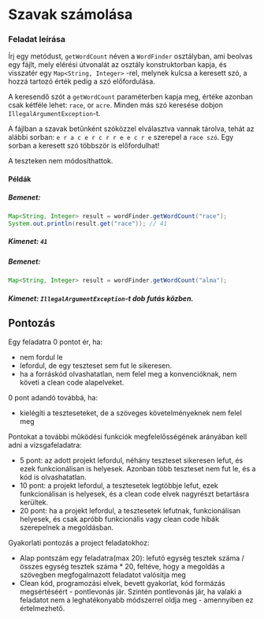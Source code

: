 # Szavak számolása

### Feladat leírása

Írj egy metódust, `getWordCount` néven a `WordFinder` osztályban,
ami beolvas egy fájlt, mely elérési útvonalát az osztály konstruktorban kapja, és visszatér egy `Map<String, Integer>` -rel,
melynek kulcsa a keresett szó, a hozzá tartozó érték pedig a szó előfordulása. 

A keresendő szót a `getWordCount` paraméterben kapja meg, értéke azonban csak kétféle lehet:
`race`, or `acre`. Minden más szó keresése dobjon `IllegalArgumentException`-t.

A fájlban a szavak betűnként szóközzel elválasztva vannak tárolva, tehát az alábbi sorban: ```e r a c e r c r r e e c r e``` szerepel a `race szó`.
Egy sorban a keresett szó többször is előfordulhat!

A teszteken nem módosíthattok.

#### Példák

##### Bemenet:
```java
Map<String, Integer> result = wordFinder.getWordCount("race");
System.out.println(result.get("race")); // 41
```
##### Kimenet: `41`


##### Bemenet:
```java
Map<String, Integer> result = wordFinder.getWordCount("alma");
```
##### Kimenet: `IllegalArgumentException`-t dob futás közben.


## Pontozás

Egy feladatra 0 pontot ér, ha:

- nem fordul le
- lefordul, de egy teszteset sem fut le sikeresen.
- ha a forráskód olvashatatlan, nem felel meg a konvencióknak, nem követi a clean code alapelveket.

0 pont adandó továbbá, ha:

- kielégíti a teszteseteket, de a szöveges követelményeknek nem felel meg

Pontokat a további működési funkciók megfelelősségének arányában kell adni a vizsgafeladatra:

- 5 pont: az adott projekt lefordul, néhány teszteset sikeresen lefut, és ezek funkcionálisan is helyesek. Azonban több
  teszteset nem fut le, és a kód is olvashatatlan.
- 10 pont: a projekt lefordul, a tesztesetek legtöbbje lefut, ezek funkcionálisan is helyesek, és a clean code elvek
  nagyrészt betartásra kerültek.
- 20 pont: ha a projekt lefordul, a tesztesetek lefutnak, funkcionálisan helyesek, és csak apróbb funkcionális vagy
  clean code hibák szerepelnek a megoldásban.

Gyakorlati pontozás a project feladatokhoz:

- Alap pontszám egy feladatra(max 20): lefutó egység tesztek száma / összes egység tesztek száma * 20, feltéve, hogy a
  megoldás a szövegben megfogalmazott feladatot valósítja meg
- Clean kód, programozási elvek, bevett gyakorlat, kód formázás megsértéséért - pontlevonás jár. Szintén pontlevonás
  jár, ha valaki a feladatot nem a leghatékonyabb módszerrel oldja meg - amennyiben ez értelmezhető.